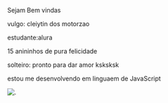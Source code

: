 Sejam Bem vindas 

vulgo: cleiytin dos motorzao 

estudante:alura

15 anininhos de pura felicidade 

solteiro: pronto para dar amor ksksksk

estou me desenvolvendo em linguaem de JavaScript

![.](https://media.tenor.com/CW5IbkZE-H0AAAAd/mc-hariel-hariel.gif)

